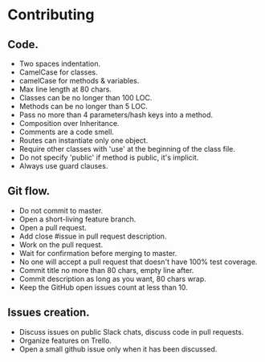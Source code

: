 # Contributing

## Code.
- Two spaces indentation.
- CamelCase for classes.
- camelCase for methods & variables.
- Max line length at 80 chars.
- Classes can be no longer than 100 LOC.
- Methods can be no longer than 5 LOC.
- Pass no more than 4 parameters/hash keys into a method.
- Composition over Inheritance.
- Comments are a code smell.
- Routes can instantiate only one object.
- Require other classes with 'use' at the beginning of the class file.
- Do not specify 'public' if method is public, it's implicit.
- Always use guard clauses.

## Git flow.
- Do not commit to master.
- Open a short-living feature branch.
- Open a pull request.
- Add close #issue in pull request description.
- Work on the pull request.
- Wait for confirmation before merging to master.
- No one will accept a pull request that doesn't have 100% test coverage.
- Commit title no more than 80 chars, empty line after.
- Commit description as long as you want, 80 chars wrap.
- Keep the GitHub open issues count at less than 10.

## Issues creation.
- Discuss issues on public Slack chats, discuss code in pull requests.
- Organize features on Trello.
- Open a small github issue only when it has been discussed.
